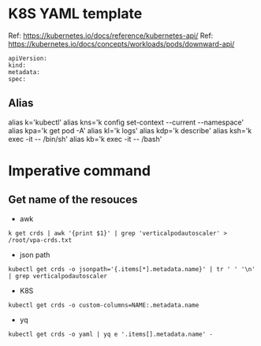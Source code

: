 # K8S YAML template 
Ref: https://kubernetes.io/docs/reference/kubernetes-api/
Ref: https://kubernetes.io/docs/concepts/workloads/pods/downward-api/

```
apiVersion: 
kind:
metadata:
spec:
```

## Alias 
alias k='kubectl'
alias kns='k config set-context --current --namespace'
alias kpa='k get pod -A'
alias kl='k logs'
alias kdp='k describe'
alias ksh='k exec -it -- /bin/sh'
alias kb='k exec -it -- /bash'

# Imperative command

## Get name of the resouces 
- awk
```
k get crds | awk '{print $1}' | grep 'verticalpodautoscaler' > /root/vpa-crds.txt
```
- json path
```
kubectl get crds -o jsonpath='{.items[*].metadata.name}' | tr ' ' '\n' | grep verticalpodautoscaler
```
- K8S 
```
kubectl get crds -o custom-columns=NAME:.metadata.name
```
- yq
```
kubectl get crds -o yaml | yq e '.items[].metadata.name' -
```